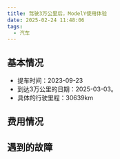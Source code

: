 ```yaml
---
title: 驾驶3万公里后，ModelY使用体验
date: 2025-02-24 11:48:06
tags:
  - 汽车
---
```


## 基本情况

- 提车时间：2023-09-23
- 到达3万公里的日期：2025-03-03。
- 具体的行驶里程：30639km

<!-- more -->

## 费用情况

## 遇到的故障

## 